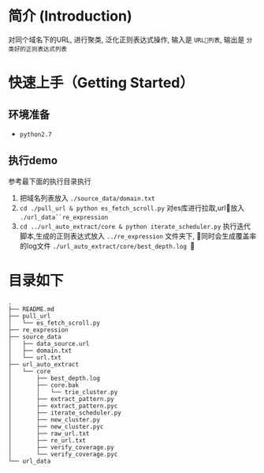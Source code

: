# 简介 (Introduction)

对同个域名下的URL, 进行聚类, 泛化正则表达式操作, 输入是 `URL列表`, 输出是 `分类好的正则表达式列表`

# 快速上手（Getting Started）
## 环境准备
* `python2.7`

## 执行demo
参考最下面的执行目录执行

1. 把域名列表放入 `./source_data/domain.txt`
2. `cd ./pull_url & python es_fetch_scroll.py` 对es库进行拉取,url放入 `./url_data``re_expression`
3. `cd ../url_auto_extract/core & python iterate_scheduler.py` 执行迭代脚本,生成的正则表达式放入 `../re_expression` 文件夹下, 同时会生成覆盖率的log文件 `./url_auto_extract/core/best_depth.log `
# 目录如下
```
.
├── README.md
├── pull_url
│   └── es_fetch_scroll.py
├── re_expression
├── source_data
│   ├── data_source.url
│   ├── domain.txt
│   └── url.txt
├── url_auto_extract
│   └── core
│       ├── best_depth.log 
│       ├── core.bak
│       │   └── trie_cluster.py
│       ├── extract_pattern.py
│       ├── extract_pattern.pyc
│       ├── iterate_scheduler.py
│       ├── new_cluster.py
│       ├── new_cluster.pyc
│       ├── raw_url.txt
│       ├── re_url.txt
│       ├── verify_coverage.py
│       └── verify_coverage.pyc
└── url_data
```